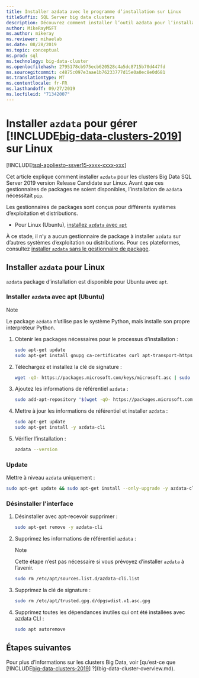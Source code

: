 ```yaml
---
title: Installer azdata avec le programme d’installation sur Linux
titleSuffix: SQL Server big data clusters
description: Découvrez comment installer l’outil azdata pour l’installation et la gestion de [!INCLUDE[big-data-clusters-2019](../includes/ssbigdataclusters-ver15.md)] (version préliminaire) avec le programme d’installation (Linux).
author: MikeRayMSFT
ms.author: mikeray
ms.reviewer: mihaelab
ms.date: 08/28/2019
ms.topic: conceptual
ms.prod: sql
ms.technology: big-data-cluster
ms.openlocfilehash: 2795178cb975ecb620528c4a5dc8715b70d447fd
ms.sourcegitcommit: c4875c097e3aae1b76233777d15e0a0ec8e0d681
ms.translationtype: MT
ms.contentlocale: fr-FR
ms.lasthandoff: 09/27/2019
ms.locfileid: "71342007"
---
```

# <a name="install-azdata-to-manage-includebig-data-clusters-2019includesssbigdataclusters-ss-novermd-on-linux"></a>Installer `azdata` pour gérer [!INCLUDE[big-data-clusters-2019](../includes/ssbigdataclusters-ss-nover.md)] sur Linux

[!INCLUDE[tsql-appliesto-ssver15-xxxx-xxxx-xxx](../includes/tsql-appliesto-ssver15-xxxx-xxxx-xxx.md)]

Cet article explique comment installer `azdata` pour les clusters Big Data SQL Server 2019 version Release Candidate sur Linux. Avant que ces gestionnaires de packages ne soient disponibles, l’installation de `azdata` nécessitait `pip`.

Les gestionnaires de packages sont conçus pour différents systèmes d’exploitation et distributions.

- Pour Linux (Ubuntu), [installez `azdata` avec `apt`](#azdata-apt)

À ce stade, il n’y a aucun gestionnaire de package à installer `azdata` sur d’autres systèmes d’exploitation ou distributions. Pour ces plateformes, consultez [installer `azdata` sans le gestionnaire de package](./deploy-install-azdata.md).

## <a id="linux"></a>Installer `azdata` pour Linux

`azdata` package d’installation est disponible pour Ubuntu avec `apt`.

### <a id="azdata-apt"></a>Installer `azdata` avec apt (Ubuntu)

>[!NOTE]
>Le package `azdata` n’utilise pas le système Python, mais installe son propre interpréteur Python.

1. Obtenir les packages nécessaires pour le processus d’installation :

    ```bash
    sudo apt-get update
    sudo apt-get install gnupg ca-certificates curl apt-transport-https lsb-release -y
    ```

2. Téléchargez et installez la clé de signature :

    ```bash
    wget -qO- https://packages.microsoft.com/keys/microsoft.asc | sudo apt-key add -
    ```

3. Ajoutez les informations de référentiel `azdata` :

    ```bash
    sudo add-apt-repository "$(wget -qO- https://packages.microsoft.com/config/ubuntu/16.04/mssql-server-preview.list)"
    ```

4. Mettre à jour les informations de référentiel et installer `azdata` :

    ```bash
    sudo apt-get update
    sudo apt-get install -y azdata-cli
    ```

5. Vérifier l’installation :

    ```bash
    azdata --version
    ```

### <a name="update"></a>Update

Mettre à niveau `azdata` uniquement :

```bash
sudo apt-get update && sudo apt-get install --only-upgrade -y azdata-cli
```

### <a name="uninstall"></a>Désinstaller l’interface

1. Désinstaller avec apt-recevoir supprimer :

    ```bash
    sudo apt-get remove -y azdata-cli
    ```

2. Supprimez les informations de référentiel `azdata` :

    >[!NOTE]
    >Cette étape n’est pas nécessaire si vous prévoyez d’installer `azdata` à l’avenir.

    ```bash
    sudo rm /etc/apt/sources.list.d/azdata-cli.list
    ```

3. Supprimez la clé de signature :

    ```bash
    sudo rm /etc/apt/trusted.gpg.d/dpgswdist.v1.asc.gpg
    ```

4. Supprimez toutes les dépendances inutiles qui ont été installées avec azdata CLI :

    ```bash
    sudo apt autoremove
    ```

## <a name="next-steps"></a>Étapes suivantes

Pour plus d’informations sur les clusters Big Data, voir [qu’est-ce que [!INCLUDE[big-data-clusters-2019](../includes/ssbigdataclusters-ver15.md)] ?](big-data-cluster-overview.md).
